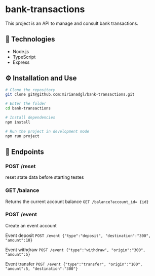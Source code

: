 # bank-transactions

This project is an API to manage and consult bank transactions.

## 🚀 Technologies

- Node.js
- TypeScript
- Express

## ⚙️ Installation and Use

```bash
# Clone the repository
git clone git@github.com:mirianadgl/bank-transactions.git

# Enter the folder
cd bank-transactions

# Install dependencies
npm install

# Run the project in development mode
npm run project
```

## 📌 Endpoints

### POST /reset

reset state data before starting testes

### GET /balance

Returns the current account balance
`GET /balance?account_id= {id}`

### POST /event

Create an event account

Event deposit
`POST /event {"type":"deposit", "destination":"300", "amount":10}`

Event withdraw
`POST /event {"type":"withdraw", "origin":"300", "amount":5}`

Event transfer
`POST /event {"type":"transfer", "origin":"100", "amount":5, "destination":"300"}`
